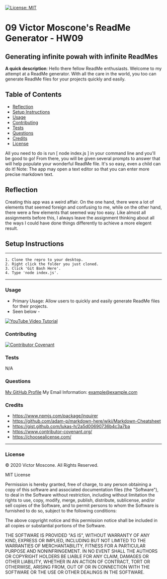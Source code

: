
[![License: MIT](https://img.shields.io/badge/License-MIT-yellow.svg)](https://opensource.org/licenses/MIT)

# 09 Victor Moscone's ReadMe Generator - HW09

## Generating infinite powah with infinite ReadMes

**A quick description**: Hello there fellow ReadMe enthusiasts. Welcome to my attempt at a ReadMe generator. With all the care in the world, you too can generate ReadMe files for your projects quickly and easily.

## Table of Contents

* [Reflection](#Reflection)
* [Setup Instructions](#Setup-Instructions)
* [Usage](#Usage)
* [Contributing](#Contributing)
* [Tests](#Tests)
* [Questions](#Questions)
* [Credits](#Credits)
* [License](#License)

All you need to do is run [ node index.js ] in your command line and you'll be good to go! From there, you will be given several prompts to answer that will help populate your wonderful ReadMe file. It's so easy, even a child can do it! Note: The app may open a text editor so that you can enter more precise markdown text.

## Reflection

Creating this app was a weird affair. On the one hand, there were a lot of elements that seemed foreign and confusing to me, while on the other hand, there were a few elements that seemed way too easy. Like almost all assignments before this, I always leave the assignment thinking about all the ways I could have done things differently to achieve a more elegent result.

## Setup Instructions

---

```
1. Clone the repro to your desktop.
2. Right click the folder you just cloned.
3. Click 'Git Bash Here'.
4. Type 'node index.js'.
```

---

### **Usage**

* Primary Usage: Allow users to quickly and easily generate ReadMe files for their projects.
* Seen below -

[![YouTube Video Tutorial](https://img.youtube.com/vi/4PQKYkoYZgI/0.jpg)](https://www.youtube.com/watch?v=4PQKYkoYZgI)

### **Contributing**

[![Contributor Covenant](https://img.shields.io/badge/Contributor%20Covenant-v2.0%20adopted-ff69b4.svg)](code_of_conduct.md)

### **Tests**

N/A

### **Questions**

[My GitHub Profile](https://github.com/VictorMoscone)
My Email Information: example@example.com

### **Credits** 

* https://www.npmjs.com/package/inquirer
* https://github.com/adam-p/markdown-here/wiki/Markdown-Cheatsheet
* https://gist.github.com/lukas-h/2a5d00690736b4c3a7ba
* https://www.contributor-covenant.org/
* https://choosealicense.com/

- - -
### **License**
© 2020 Victor Moscone. All Rights Reserved.


MIT License

Permission is hereby granted, free of charge, to any person obtaining a copy
of this software and associated documentation files (the "Software"), to deal
in the Software without restriction, including without limitation the rights
to use, copy, modify, merge, publish, distribute, sublicense, and/or sell
copies of the Software, and to permit persons to whom the Software is
furnished to do so, subject to the following conditions:

The above copyright notice and this permission notice shall be included in all
copies or substantial portions of the Software.

THE SOFTWARE IS PROVIDED "AS IS", WITHOUT WARRANTY OF ANY KIND, EXPRESS OR
IMPLIED, INCLUDING BUT NOT LIMITED TO THE WARRANTIES OF MERCHANTABILITY,
FITNESS FOR A PARTICULAR PURPOSE AND NONINFRINGEMENT. IN NO EVENT SHALL THE
AUTHORS OR COPYRIGHT HOLDERS BE LIABLE FOR ANY CLAIM, DAMAGES OR OTHER
LIABILITY, WHETHER IN AN ACTION OF CONTRACT, TORT OR OTHERWISE, ARISING FROM,
OUT OF OR IN CONNECTION WITH THE SOFTWARE OR THE USE OR OTHER DEALINGS IN THE
SOFTWARE.


